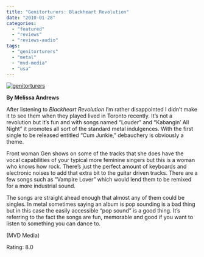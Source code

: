 ```yaml
---
title: "Genitorturers: Blackheart Revolution"
date: "2010-01-28"
categories: 
  - "featured"
  - "reviews"
  - "reviews-audio"
tags: 
  - "genitorturers"
  - "metal"
  - "mvd-media"
  - "usa"
---
```


[![genitorturers](http://www.hellbound.ca/wp-content/uploads/2010/01/genitorturers.jpg "genitorturers")](http://www.hellbound.ca/wp-content/uploads/2010/01/genitorturers.jpg)

**By Melissa Andrews**

After listening to _Blackheart Revolution_ I’m rather disappointed I didn’t make it to see them when they played lived in Toronto recently. It’s not a revolution but it’s fun and with songs named “Louder” and “Kabangin’ All Night” it promotes all sort of the standard metal indulgences. With the first single to be released entitled “Cum Junkie,” debauchery is obviously a theme.

Front woman Gen shows on some of the tracks that she does have the vocal capabilities of your typical more feminine singers but this is a woman who knows how rock. There’s just the perfect amount of keyboards and electronic noises to add that extra bit to the guitar driven tracks. There are a few songs such as “Vampire Lover” which would lend them to be remixed for a more industrial sound.

The songs are straight ahead enough that almost any of them could be singles. In metal sometimes saying an album is pop sounding is a bad thing but in this case the easily accessible “pop sound” is a good thing. It’s referring to the fact the songs are fun, memorable and good if you want to listen to something you can dance to.

(MVD Media)

Rating: 8.0
